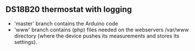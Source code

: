 ## DS18B20 thermostat with logging

- 'master' branch contains the Arduino code
- 'www' branch contains (php) files needed on the webservers /var/www directory (where the device pushes its measurements and stores its settings).
